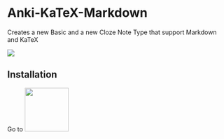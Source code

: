# Anki-KaTeX-Markdown
Creates a new Basic and a new Cloze Note Type that support Markdown and KaTeX

![](https://github.com/Jwrede/Anki-KaTeX-Markdown/blob/main/example.gif)

## Installation
Go to <img src="https://preview.redd.it/fka0b5cc48t41.png?auto=webp&s=c26da98dca2863e1d0dddbfd59b5bea6165f4bcb" width="100">
